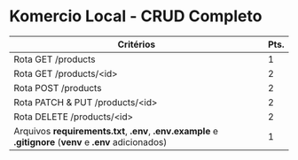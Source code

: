 # Komercio Local - CRUD Completo

| Critérios | Pts. |
|---|---|
| Rota GET /products | 1 |
| Rota GET /products/\<id> | 2 |
| Rota POST /products | 2 |
| Rota PATCH & PUT /products/\<id> | 2 |
| Rota DELETE /products/\<id> | 2 |
| Arquivos **requirements.txt**, **.env**, **.env.example** e **.gitignore** (**venv** e **.env** adicionados) | 1 |